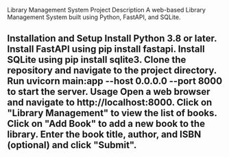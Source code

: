 Library Management System
Project Description
A web-based Library Management System built using Python, FastAPI, and SQLite.

Installation and Setup
Install Python 3.8 or later.
Install FastAPI using pip install fastapi.
Install SQLite using pip install sqlite3.
Clone the repository and navigate to the project directory.
Run uvicorn main:app --host 0.0.0.0 --port 8000 to start the server.
Usage
Open a web browser and navigate to http://localhost:8000.
Click on "Library Management" to view the list of books.
Click on "Add Book" to add a new book to the library.
Enter the book title, author, and ISBN (optional) and click "Submit".
---
